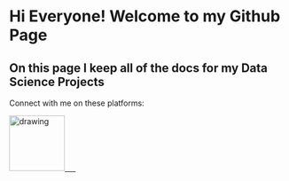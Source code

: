 
<!---
haseena97/haseena97 is a ✨ special ✨ repository because its `README.md` (this file) appears on your GitHub profile.
You can click the Preview link to take a look at your changes.
--->
# Hi Everyone! Welcome to my Github Page
## On this page I keep all of the docs for my Data Science Projects
Connect with me on these platforms:<br>


[<img src="https://res.cloudinary.com/importdata/image/upload/v1595012354/linkedin_t9qiwy.png" alt="drawing" width="100"/> &nbsp;&nbsp;&nbsp;&nbsp;](https://www.linkedin.com/in/nurul-haseena/)
